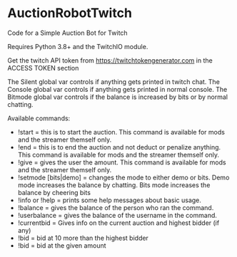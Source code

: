 # AuctionRobotTwitch
Code for a Simple Auction Bot for Twitch

Requires Python 3.8+ and the TwitchIO module.

Get the twitch API token from https://twitchtokengenerator.com in the ACCESS TOKEN section

The Silent global var controls if anything gets printed in twitch chat.
The Console global var controls if anything gets printed in normal console.
The Bitmode global var controls if the balance is increased by bits or by normal chatting.

Available commands:
 - !start = this is to start the auction. This command is available for mods and the streamer themself only.
 - !end = this is to end the auction and not deduct or penalize anything. This command is available for mods and the streamer themself only.
 - !give <amount> <username> = gives the user the amount. This command is available for mods and the streamer themself only.
 - !setmode [bits|demo] = changes the mode to either demo or bits. Demo mode increases the balance by chatting. Bits mode increases the balance by cheering bits
 - !info or !help = prints some help messages about basic usage.
 - !balance = gives the balance of the person who ran the command. 
 - !userbalance <username> = gives the balance of the username in the command.
 - !currentbid = Gives info on the current auction and highest bidder (if any)
 - !bid = bid at 10 more than the highest bidder
 - !bid <amount> = bid at the given amount
